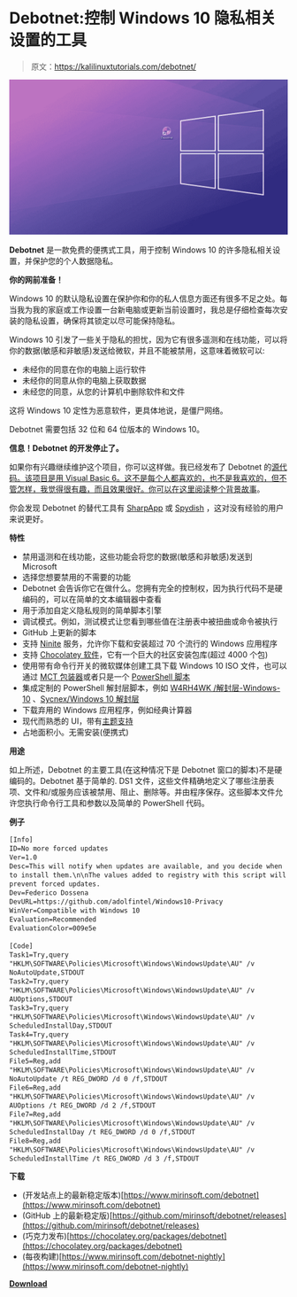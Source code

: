 # Debotnet:控制 Windows 10 隐私相关设置的工具

> 原文：<https://kalilinuxtutorials.com/debotnet/>

[![Debotnet : Tool For Controlling Windows 10’s Privacy-Related Settings](img/345cb66acea5b8e66b91b754f96689ac.png "Debotnet : Tool For Controlling Windows 10’s Privacy-Related Settings")](https://1.bp.blogspot.com/-KJ4u_xXSXVs/XxQ4qwOi3aI/AAAAAAAAG7s/sV31VnaCfjslz0QzhK0d9d_3wCMDE3BdwCLcBGAsYHQ/s1600/Debotnet.gif)

**Debotnet** 是一款免费的便携式工具，用于控制 Windows 10 的许多隐私相关设置，并保护您的个人数据隐私。

**你的网前准备！**

Windows 10 的默认隐私设置在保护你和你的私人信息方面还有很多不足之处。每当我为我的家庭或工作设置一台新电脑或更新当前设置时，我总是仔细检查每次安装的隐私设置，确保将其锁定以尽可能保持隐私。

Windows 10 引发了一些关于隐私的担忧，因为它有很多遥测和在线功能，可以将你的数据(敏感和非敏感)发送给微软，并且不能被禁用，这意味着微软可以:

*   未经你的同意在你的电脑上运行软件
*   未经你的同意从你的电脑上获取数据
*   未经您的同意，从您的计算机中删除软件和文件

这将 Windows 10 定性为恶意软件，更具体地说，是僵尸网络。

Debotnet 需要包括 32 位和 64 位版本的 Windows 10。

**信息！Debotnet 的开发停止了。**

如果你有兴趣继续维护这个项目，你可以这样做。我已经发布了 Debotnet 的[源代码。该项目是用 Visual Basic 6。这不是每个人都喜欢的，也不是我喜欢的，但不管怎样，我觉得很有趣，而且效果很好。你可以在这里阅读整个背景故事](https://github.com/mirinsoft/debotnet/tree/master/src/Debotnet)。

你会发现 Debotnet 的替代工具有 [SharpApp](https://github.com/mirinsoft/sharpapp) 或 [Spydish](https://github.com/mirinsoft/spydish) ，这对没有经验的用户来说更好。

**特性**

*   禁用遥测和在线功能，这些功能会将您的数据(敏感和非敏感)发送到 Microsoft
*   选择您想要禁用的不需要的功能
*   Debotnet 会告诉你它在做什么。您拥有完全的控制权，因为执行代码不是硬编码的，可以在简单的文本编辑器中查看
*   用于添加自定义隐私规则的简单脚本引擎
*   调试模式。例如，测试模式让您看到哪些值在注册表中被扭曲或命令被执行
*   GitHub 上更新的脚本
*   支持 [Ninite](https://ninite.com) 服务，允许你下载和安装超过 70 个流行的 Windows 应用程序
*   支持 [Chocolatey 软件](https://chocolatey.org/)，它有一个巨大的社区安装包库(超过 4000 个包)
*   使用带有命令行开关的微软媒体创建工具下载 Windows 10 ISO 文件，也可以通过 [MCT 包装器](https://gist.github.com/AveYo/c74dc774a8fb81a332b5d65613187b15)或者只是一个 [PowerShell 脚本](https://github.com/pbatard/Fido)
*   集成定制的 PowerShell 解封层脚本，例如 [W4RH4WK /解封层-Windows-10](https://github.com/W4RH4WK/Debloat-Windows-10) 、[Sycnex/Windows 10 解封层](https://github.com/Sycnex/Windows10Debloater)
*   下载弃用的 Windows 应用程序，例如经典计算器
*   现代而熟悉的 UI，带有[主题支持](https://github.com/mirinsoft/debotnet/blob/master/themes/theme.md)
*   占地面积小。无需安装(便携式)

**用途**

如上所述，Debotnet 的主要工具(在这种情况下是 Debotnet 窗口的脚本)不是硬编码的。Debotnet 基于简单的. DS1 文件，这些文件精确地定义了哪些注册表项、文件和/或服务应该被禁用、阻止、删除等。并由程序保存。这些脚本文件允许您执行命令行工具和参数以及简单的 PowerShell 代码。

**例子**

```
[Info]
ID=No more forced updates
Ver=1.0
Desc=This will notify when updates are available, and you decide when to install them.\n\nThe values added to registry with this script will prevent forced updates.
Dev=Federico Dossena
DevURL=https://github.com/adolfintel/Windows10-Privacy
WinVer=Compatible with Windows 10
Evaluation=Recommended
EvaluationColor=009e5e

[Code]
Task1=Try,query "HKLM\SOFTWARE\Policies\Microsoft\Windows\WindowsUpdate\AU" /v NoAutoUpdate,STDOUT
Task2=Try,query "HKLM\SOFTWARE\Policies\Microsoft\Windows\WindowsUpdate\AU" /v AUOptions,STDOUT
Task3=Try,query "HKLM\SOFTWARE\Policies\Microsoft\Windows\WindowsUpdate\AU" /v ScheduledInstallDay,STDOUT
Task4=Try,query "HKLM\SOFTWARE\Policies\Microsoft\Windows\WindowsUpdate\AU" /v ScheduledInstallTime,STDOUT
File5=Reg,add "HKLM\SOFTWARE\Policies\Microsoft\Windows\WindowsUpdate\AU" /v NoAutoUpdate /t REG_DWORD /d 0 /f,STDOUT
File6=Reg,add "HKLM\SOFTWARE\Policies\Microsoft\Windows\WindowsUpdate\AU" /v AUOptions /t REG_DWORD /d 2 /f,STDOUT
File7=Reg,add "HKLM\SOFTWARE\Policies\Microsoft\Windows\WindowsUpdate\AU" /v ScheduledInstallDay /t REG_DWORD /d 0 /f,STDOUT
File8=Reg,add "HKLM\SOFTWARE\Policies\Microsoft\Windows\WindowsUpdate\AU" /v ScheduledInstallTime /t REG_DWORD /d 3 /f,STDOUT 
```

**下载**

*   (开发站点上的最新稳定版本)[https://www.mirinsoft.com/debotnet](https://www.mirinsoft.com/debotnet)
*   (GitHub 上的最新稳定版)[https://github.com/mirinsoft/debotnet/releases](https://github.com/mirinsoft/debotnet/releases)
*   (巧克力发布)[https://chocolatey.org/packages/debotnet](https://chocolatey.org/packages/debotnet)
*   (每夜构建)[https://www.mirinsoft.com/debotnet-nightly](https://www.mirinsoft.com/debotnet-nightly)

[**Download**](https://github.com/builtbybel/debotnet)